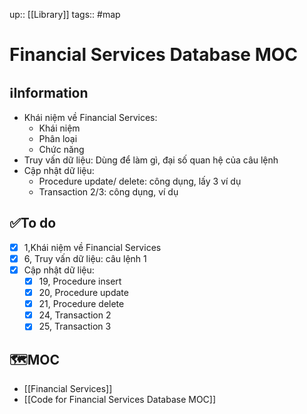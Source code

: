 up:: [[Library]]
tags::  #map 

# Financial Services Database MOC
## ℹ️Information
- Khái niệm về Financial Services: 
    - Khái niệm
    - Phân loại 
    - Chức năng
- Truy vấn dữ liệu: Dùng để làm gì, đại số quan hệ của câu lệnh
- Cập nhật dữ liệu:
    - Procedure update/ delete: công dụng, lấy 3 ví dụ
    - Transaction 2/3: công dụng, ví dụ

## ✅To do
- [x] 1,Khái niệm về Financial Services
- [x] 6, Truy vấn dữ liệu: câu lệnh 1
- [x] Cập nhật dữ liệu:
    - [x] 19, Procedure insert
    - [x] 20, Procedure update
    - [x] 21, Procedure delete
    - [x] 24, Transaction 2
    - [x] 25, Transaction 3

## 🗺️MOC
- [[Financial Services]]
- [[Code for Financial Services Database MOC]]

